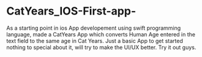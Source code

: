 # CatYears_IOS-First-app-

As a starting point in ios App developement using swift programming language, made a CatYears App which converts Human Age entered in the text field to the same age in Cat Years. Just a basic App to get started nothing to special about it, will try to make the UI/UX better. Try it out guys.

